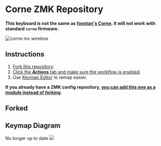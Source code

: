 #     Corne ZMK Repository

**This keyboard is not the same as [foostan's Corne](https://github.com/foostan/crkbd). It will not work with standard `corne` firmware.**

![corne mx wireless](https://github.com/user-attachments/assets/77fc2228-e4b9-479c-93fc-f2ccdf96a7bd)

## Instructions

1. [Fork this repository](https://docs.github.com/en/get-started/quickstart/fork-a-repo#forking-a-repository).
2. [Click the **Actions** tab and make sure the workflow is enabled](https://docs.github.com/en/actions/managing-workflow-runs-and-deployments/managing-workflow-runs/disabling-and-enabling-a-workflow#enabling-a-workflow).
3. Use [Keymap Editor](https://nickcoutsos.github.io/keymap-editor/) to remap easier. 

**If you already have a ZMK config repository, [you can add this one as a module instead of forking](https://zmk.dev/docs/features/modules#building-with-modules).**

## Forked 


## Keymap Diagram
No longer up to date
<img src="keymap-drawer/corne.svg" >

